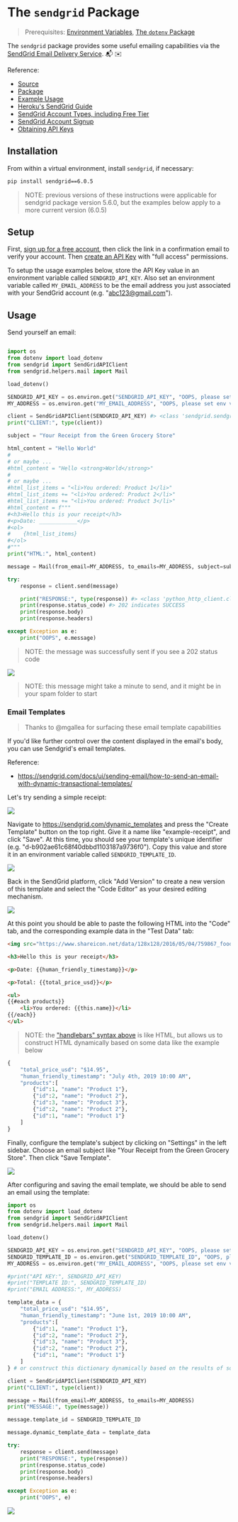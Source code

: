 # The `sendgrid` Package

> Prerequisites: [Environment Variables](/notes/environment-variables.md), [The `dotenv` Package](/notes/python/packages/dotenv.md)

The `sendgrid` package provides some useful emailing capabilities via the [SendGrid Email Delivery Service](https://sendgrid.com/solutions/email-api/). :mailbox_with_mail: :envelope:

Reference:

  + [Source](https://github.com/sendgrid/sendgrid-python)
  + [Package](https://pypi.python.org/pypi/sendgrid)
  + [Example Usage](https://github.com/sendgrid/sendgrid-python/blob/master/examples/helpers/mail/mail_example.py)
  + [Heroku's SendGrid Guide](https://devcenter.heroku.com/articles/sendgrid)
  + [SendGrid Account Types, including Free Tier](https://sendgrid.com/pricing/)
  + [SendGrid Account Signup](https://signup.sendgrid.com/)
  + [Obtaining API Keys](https://app.sendgrid.com/settings/api_keys)

## Installation

From within a virtual environment, install `sendgrid`, if necessary:

```sh
pip install sendgrid==6.0.5
```

> NOTE: previous versions of these instructions were applicable for sendgrid package version 5.6.0, but the examples below apply to a more current version (6.0.5)

## Setup

First, [sign up for a free account](https://signup.sendgrid.com/), then click the link in a confirmation email to verify your account. Then [create an API Key](https://app.sendgrid.com/settings/api_keys) with "full access" permissions.

To setup the usage examples below, store the API Key value in an environment variable called `SENDGRID_API_KEY`. Also set an environment variable called `MY_EMAIL_ADDRESS` to be the email address you just associated with your SendGrid account (e.g. "abc123@gmail.com").

## Usage

Send yourself an email:

```py

import os
from dotenv import load_dotenv
from sendgrid import SendGridAPIClient
from sendgrid.helpers.mail import Mail

load_dotenv()

SENDGRID_API_KEY = os.environ.get("SENDGRID_API_KEY", "OOPS, please set env var called 'SENDGRID_API_KEY'")
MY_ADDRESS = os.environ.get("MY_EMAIL_ADDRESS", "OOPS, please set env var called 'MY_EMAIL_ADDRESS'")

client = SendGridAPIClient(SENDGRID_API_KEY) #> <class 'sendgrid.sendgrid.SendGridAPIClient>
print("CLIENT:", type(client))

subject = "Your Receipt from the Green Grocery Store"

html_content = "Hello World"
#
# or maybe ...
#html_content = "Hello <strong>World</strong>"
#
# or maybe ...
#html_list_items = "<li>You ordered: Product 1</li>"
#html_list_items += "<li>You ordered: Product 2</li>"
#html_list_items += "<li>You ordered: Product 3</li>"
#html_content = f"""
#<h3>Hello this is your receipt</h3>
#<p>Date: ____________</p>
#<ol>
#    {html_list_items}
#</ol>
#"""
print("HTML:", html_content)

message = Mail(from_email=MY_ADDRESS, to_emails=MY_ADDRESS, subject=subject, html_content=html_content)

try:
    response = client.send(message)

    print("RESPONSE:", type(response)) #> <class 'python_http_client.client.Response'>
    print(response.status_code) #> 202 indicates SUCCESS
    print(response.body)
    print(response.headers)

except Exception as e:
    print("OOPS", e.message)

```

> NOTE: the message was successfully sent if you see a 202 status code

![](/img/notes/python/packages/sendgrid/email-screenshot.png)

> NOTE: this message might take a minute to send, and it might be in your spam folder to start

### Email Templates

> Thanks to @mgallea for surfacing these email template capabilities

If you'd like further control over the content displayed in the email's body, you can use Sendgrid's email templates.

Reference:

  + https://sendgrid.com/docs/ui/sending-email/how-to-send-an-email-with-dynamic-transactional-templates/

Let's try sending a simple receipt:

![](/img/notes/python/packages/sendgrid/receipt-screenshot.png)

Navigate to https://sendgrid.com/dynamic_templates and press the "Create Template" button on the top right. Give it a name like "example-receipt", and click "Save". At this time, you should see your template's unique identifier (e.g. "d-b902ae61c68f40dbbd1103187a9736f0"). Copy this value and store it in an environment variable called `SENDGRID_TEMPLATE_ID`.

![](/img/notes/python/packages/sendgrid/create-template.png)

Back in the SendGrid platform, click "Add Version" to create a new version of this template and select the "Code Editor" as your desired editing mechanism.

![](/img/notes/python/packages/sendgrid/create-template-version.png)

At this point you should be able to paste the following HTML into the "Code" tab, and the corresponding example data in the "Test Data" tab:

```html
<img src="https://www.shareicon.net/data/128x128/2016/05/04/759867_food_512x512.png">

<h3>Hello this is your receipt</h3>

<p>Date: {{human_friendly_timestamp}}</p>

<p>Total: {{total_price_usd}}</p>

<ul>
{{#each products}}
	<li>You ordered: {{this.name}}</li>
{{/each}}
</ul>
```

> NOTE: the ["handlebars" syntax above](https://sendgrid.com/docs/for-developers/sending-email/using-handlebars) is like HTML, but allows us to construct HTML dynamically based on some data like the example below

```py
{
    "total_price_usd": "$14.95",
    "human_friendly_timestamp": "July 4th, 2019 10:00 AM",
    "products":[
        {"id":1, "name": "Product 1"},
        {"id":2, "name": "Product 2"},
        {"id":3, "name": "Product 3"},
        {"id":2, "name": "Product 2"},
        {"id":1, "name": "Product 1"}
    ]
}
```



Finally, configure the template's subject by clicking on "Settings" in the left sidebar. Choose an email subject like "Your Receipt from the Green Grocery Store". Then click "Save Template".

![](/img/notes/python/packages/sendgrid/template-settings.png)

After configuring and saving the email template, we should be able to send an email using the template:

```py
import os
from dotenv import load_dotenv
from sendgrid import SendGridAPIClient
from sendgrid.helpers.mail import Mail

load_dotenv()

SENDGRID_API_KEY = os.environ.get("SENDGRID_API_KEY", "OOPS, please set env var called 'SENDGRID_API_KEY'")
SENDGRID_TEMPLATE_ID = os.environ.get("SENDGRID_TEMPLATE_ID", "OOPS, please set env var called 'SENDGRID_TEMPLATE_ID'")
MY_ADDRESS = os.environ.get("MY_EMAIL_ADDRESS", "OOPS, please set env var called 'MY_EMAIL_ADDRESS'")

#print("API KEY:", SENDGRID_API_KEY)
#print("TEMPLATE ID:", SENDGRID_TEMPLATE_ID)
#print("EMAIL ADDRESS:", MY_ADDRESS)

template_data = {
    "total_price_usd": "$14.95",
    "human_friendly_timestamp": "June 1st, 2019 10:00 AM",
    "products":[
        {"id":1, "name": "Product 1"},
        {"id":2, "name": "Product 2"},
        {"id":3, "name": "Product 3"},
        {"id":2, "name": "Product 2"},
        {"id":1, "name": "Product 1"}
    ]
} # or construct this dictionary dynamically based on the results of some other process :-D

client = SendGridAPIClient(SENDGRID_API_KEY)
print("CLIENT:", type(client))

message = Mail(from_email=MY_ADDRESS, to_emails=MY_ADDRESS)
print("MESSAGE:", type(message))

message.template_id = SENDGRID_TEMPLATE_ID

message.dynamic_template_data = template_data

try:
    response = client.send(message)
    print("RESPONSE:", type(response))
    print(response.status_code)
    print(response.body)
    print(response.headers)

except Exception as e:
    print("OOPS", e)
```

![](/img/notes/python/packages/sendgrid/receipt-screenshot.png)
